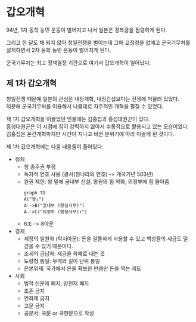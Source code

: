 # **갑오개혁**

94년, 1차 동학 농민 운동이 벌어지고 나서 일본은 경복궁을 점령하게 된다.

그리고 한 달도 채 되지 않아 청일전쟁을 벌이는데 그때 교정청을 없애고 군국기무처를 설치하면서 2차 동학 농민 운동이 벌어지게 된다.

군국기무처는 최고 정책결정 기관으로 여기서 갑오개혁이 일어났다.

## **제 1차 갑오개혁**

청일전쟁 때문에 일본의 관심은 내정개혁, 내정간섭보다는 전쟁에 머물러 있었다.  
덕분에 군국기무처를 이용해서 나름데로 자주적인 개혁을 펼칠 수 있었다.

제 1차 갑오개혁을 이끌었던 인물에는 김홍집과 흥성대원군이 있다.  
흥성대원군은 이 시점에 힘이 강력하지 않아서 수동적으로 활용되고 있는 모습이었다.  
김홍집은 온건개혁파지만 시간이 지나고 바뀐 분위기에 따라 이끌게 된 것이다.

제 1차 갑오개혁에는 다음 내용들이 들어있다.

- 정치
  - 청 종주권 부정
  - 독자적 연호 사용 (광서(청나라의 연호) -> 개국기년 503년)
  - 완권 제한: 왕 밑에 굼내부 신설, 왕권의 힘 약화, 의정부에 힘 몰아줌
    ```mermaid
    graph TD
    A("왕↓")
    A-->B("굼내부 (왕실사무)")
    A-->C("의정부 (행정사무)↑")
    ```
  - 6조 -> 8아문
- 경제
  - 제정의 일원화 (탁지아문): 돈을 알뜰하게 사용할 수 있고 백성들의 세금도 덜 걷을 수 있기 때문이다.
  - 조세의 금납화: 세금을 화폐로 내는 것
  - 도량형 통일: 무게와 길이 단위 통일
  - 은본위제: 국가에서 은을 확보한 만큼만 돈을 찍는 제도
- 사회
  - 법적 신분제 폐지, 양천제 폐지
  - 조혼 금지
  - 연좌제 금지
  - 고문 금지
  - 공문서: 국문 or 국한문으로 작성
